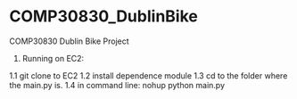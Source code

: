 # COMP30830_DublinBike
COMP30830 Dublin Bike Project 


1. Running on EC2:

1.1 git clone to EC2
1.2 install dependence module
1.3 cd to the folder where the main.py is.
1.4 in command line: nohup python main.py
